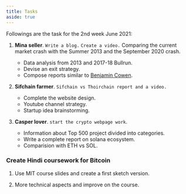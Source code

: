 ```yaml
---
title: Tasks
aside: true
---
```


Followings are the task for the 2nd week June 2021:

1. **Mina seller**. 
    `Write a blog.`
    `Create a video.`
    Comparing the current market crash with the Summer 2013 and the September 2020 crash. 
    - Data analysis from 2013 and 2017-18 Bullrun.
    - Devise an exit strategy.
    - Compose reports similar to [Benjamin Cowen](https://intothecryptoverse.com/).

2. **Sifchain farmer**. 
    `Sifchain vs Thoirchain report and a video.`
    - Complete the website design. 
    - Youtube channel strategy.
    - Startup idea brainstorming.
   
3. **Casper lover**. `start the crypto webpage work`. 
   - Information about Top 500 project divided into categories.
   - Write a complete report on solana ecosystem.
   - Comparision with ETH vs SOL.


### Create Hindi coursework for Bitcoin

1. Use MIT course slides and create a first sketch version.

2. More technical aspects and improve on the course.


